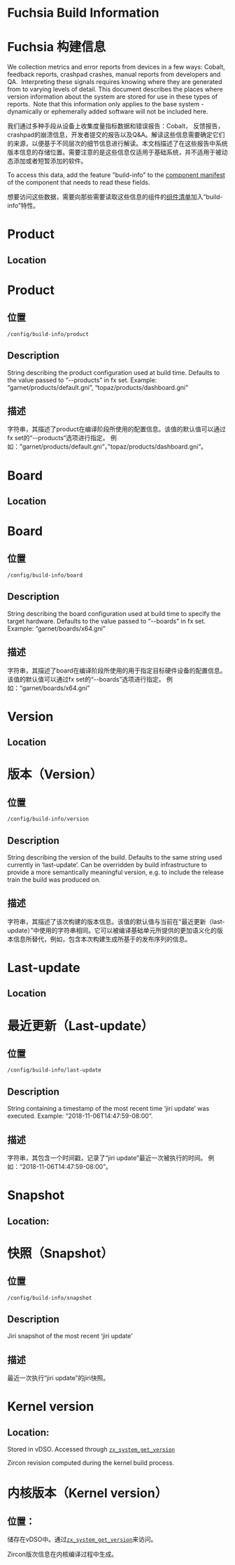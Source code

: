 # Fuchsia Build Information

# Fuchsia 构建信息

We collection metrics and error reports from devices in a few ways: Cobalt, feedback reports, crashpad crashes, manual reports from developers and QA.  Interpreting these signals requires knowing where they are generated from to varying levels of detail.  This document describes the places where version information about the system are stored for use in these types of reports.  Note that this information only applies to the base system - dynamically or ephemerally added software will not be included here.

我们通过多种手段从设备上收集度量指标数据和错误报告：Cobalt， 反馈报告，crashpad的崩溃信息，开发者提交的报告以及Q&A。解读这些信息需要确定它们的来源，以便基于不同层次的细节信息进行解读。本文档描述了在这些报告中系统版本信息的存储位置。需要注意的是这些信息仅适用于基础系统，并不适用于被动态添加或者短暂添加的软件。

To access this data, add the feature "build-info" to the [component manifest](../../the-book/package_metadata.md#component-manifest) of the component that needs to read these fields.

想要访问这些数据，需要向那些需要读取这些信息的组件的[组件清单](../../the-book/package_metadata.md#component-manifest)加入“build-info”特性。

# Product
## Location

# Product
## 位置

`/config/build-info/product`

## Description
String describing the product configuration used at build time.  Defaults to the value passed to “--products” in fx set.
Example: “garnet/products/default.gni”, “topaz/products/dashboard.gni”

## 描述

字符串，其描述了product在编译阶段所使用的配置信息。该值的默认值可以通过fx set的“--products“选项进行指定。
例如：”garnet/products/default.gni“，”topaz/products/dashboard.gni“。


# Board
## Location

# Board
## 位置

`/config/build-info/board`

## Description
String describing the board configuration used at build time to specify the target hardware.  Defaults to the value passed to “--boards” in fx set.
Example: “garnet/boards/x64.gni”

## 描述
字符串，其描述了board在编译阶段所使用的用于指定目标硬件设备的配置信息。该值的默认值可以通过fx set的“--boards”选项进行指定。
例如：“garnet/boards/x64.gni”

# Version
## Location

# 版本（Version）
## 位置
`/config/build-info/version`

## Description
String describing the version of the build.  Defaults to the same string used currently in ‘last-update’.  Can be overridden by build infrastructure to provide a more semantically meaningful version, e.g. to include the release train the build was produced on.

## 描述
字符串，其描述了该次构建的版本信息。该值的默认值与当前在“最近更新（last-update）”中使用的字符串相同。它可以被编译基础单元所提供的更加语义化的版本信息所替代，例如，包含本次构建生成所基于的发布序列的信息。

# Last-update
## Location

# 最近更新（Last-update）
## 位置

`/config/build-info/last-update`

## Description
String containing a timestamp of the most recent time ‘jiri update’ was executed.  Example: “2018-11-06T14:47:59-08:00”.

## 描述
字符串，其包含一个时间戳，记录了“jiri update”最近一次被执行的时间。
例如：“2018-11-06T14:47:59-08:00”。

# Snapshot
## Location:

# 快照（Snapshot）
## 位置

`/config/build-info/snapshot`

## Description
Jiri snapshot of the most recent ‘jiri update’

## 描述
最近一次执行“jiri update”的jiri快照。

# Kernel version
## Location:
Stored in vDSO.  Accessed through [`zx_system_get_version`]( https://fuchsia.googlesource.com/zircon/+/master/docs/syscalls/system_get_version.md)

Zircon revision computed during the kernel build process.

# 内核版本（Kernel version）
## 位置：

储存在vDSO中。通过[`zx_system_get_version`](https://fuchsia.googlesource.com/zircon/+/master/docs/syscalls/system_get_version.md)来访问。

Zircon版次信息在内核编译过程中生成。
